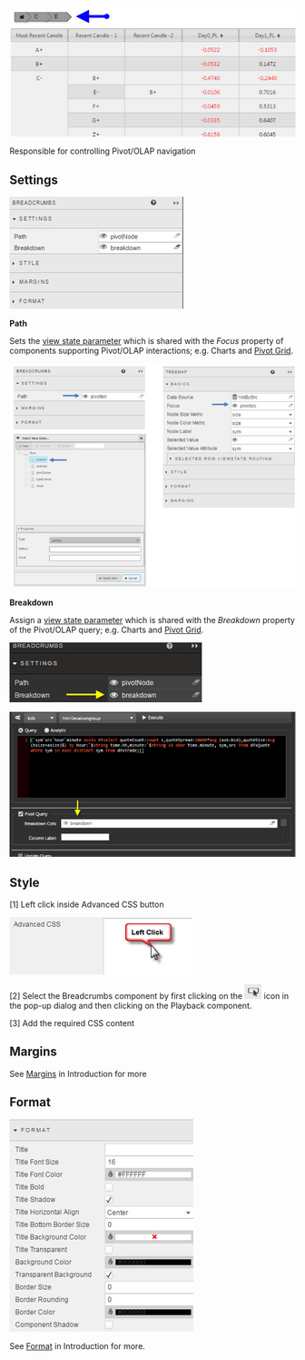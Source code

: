 
![Screenshot](img/breadcrumbhtmllight.jpg)

Responsible for controlling Pivot/OLAP navigation

## Settings

![Screenshot](img/breadcrumbsmenu.jpg)

**Path**

Sets the [view state parameter](introduction#view-state-parameters) which is shared with the *Focus* property of components supporting Pivot/OLAP interactions; e.g. Charts and [Pivot Grid](pivotgrid).

![Screenshot](img/breadcrumbsetuphtmllight.jpg)

**Breakdown**

Assign a [view state parameter](introduction#view-state-parameters) which is shared with the *Breakdown* property of the Pivot/OLAP query; e.g. Charts and [Pivot Grid](pivotgrid).

![Screenshot](img/breadcrumbsbreakdownlight.jpg)

![Screenshot](img/pivotquerybreadcrumb.jpg)

## Style

[1] Left click inside Advanced CSS button

![Screenshot](img/leftclickcss.jpg)

[2] Select the Breadcrumbs component by first clicking on the ![Screenshot](img/cssselecticon.jpg) icon in the pop-up dialog and then clicking on the Playback component. 

[3] Add the required CSS content

## Margins

See [Margins](introduction#margins) in Introduction for more

## Format

![Screenshot](img/3dchartformat.jpg)

See [Format](introduction#format) in Introduction for more.

